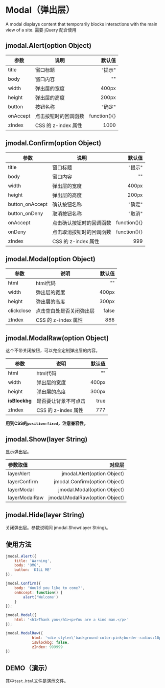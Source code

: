 # Modal（弹出层）
A modal displays content that temporarily blocks interactions with the main view of a site. 需要 jQuery 配合使用

## jmodal.Alert(option Object)
|参数|说明|默认值|
|----|----|----:|
|title|窗口标题|"提示"|
|body|窗口内容|""|
|width|弹出层的宽度|400px|
|height|弹出层的高度|200px|
|button|按钮名称|"确定"|
|onAccept|点击按钮时的回调函数|function(){}|
|zIndex|CSS 的 z-index 属性|1000|

## jmodal.Confirm(option Object)
|参数|说明|默认值|
|----|----|----:|
|title|窗口标题|"提示"|
|body|窗口内容|""|
|width|弹出层的宽度|400px|
|height|弹出层的高度|200px|
|button_onAccept|确认按钮名称|"确定"|
|button_onDeny|取消按钮名称|"取消"|
|onAccept|点击确认按钮时的回调函数|function(){}|
|onDeny|点击取消按钮时的回调函数|function(){}|
|zIndex|CSS 的 z-index 属性|999|

## jmodal.Modal(option Object)
|参数|说明|默认值|
|----|----|----:|
|html|html代码|""|
|width|弹出层的宽度|400px|
|height|弹出层的高度|300px|
|clickclose|点击空白处是否关闭弹出层|false|
|zIndex|CSS 的 z-index 属性|888|

## jmodal.ModalRaw(option Object)
这个不带关闭按钮，可以完全定制弹出层的内容。

|参数|说明|默认值|
|----|----|----:|
|html|html代码|""|
|width|弹出层的宽度|400px|
|height|弹出层的高度|300px|
|**isBlockbg**|是否要让背景不可点击|true|
|zIndex|CSS 的 z-index 属性|777|

**用到CSS的`position:fixed`，注意兼容性。**

## jmodal.Show(layer String)
显示弹出层。

|参数取值|对应层|
|:----|----:|
|layerAlert|jmodal.Alert(option Object)|
|layerConfirm|jmodal.Confirm(option Object)|
|layerModal|jmodal.Modal(option Object)|
|layerModalRaw|jmodal.ModalRaw(option Object)|

## jmodal.Hide(layer String)
关闭弹出层。参数说明同 jmodal.Show(layer String)。

## 使用方法
``` javascript
jmodal.Alert({
	title: 'Warning',
	body: 'OMG',
	button: 'KILL ME'
});

jmodal.Confirm({
	body: 'Would you like to come?',
	onAccept: function() {
		alert('Welcome')
	}
});

jmodal.Modal({
	html: '<h1>Thank you</h1><p>You are a kind man.</p>'
});

jmodal.ModalRaw({
			html: '<div style=\'background-color:pink;border-radius:10px;\'><h1>Thank you</h1><p>You are a kind man.</p><a href="javascript:jmodal.Hide(\'layerModalRaw\')">Close</a></div>',
			isBlockbg: false,
			zIndex: 999999
})
```
## DEMO（演示）
其中`test.html`文件是演示文件。